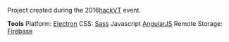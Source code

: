 Project created during the 2016[hackVT](http://www.hackvt.org/) event.

**Tools**
Platform: [Electron](http://electron.atom.io/)
CSS: [Sass](http://sass-lang.com/)
Javascript [AngularJS](https://angularjs.org/)
Remote Storage: [Firebase](https://firebase.google.com/)
